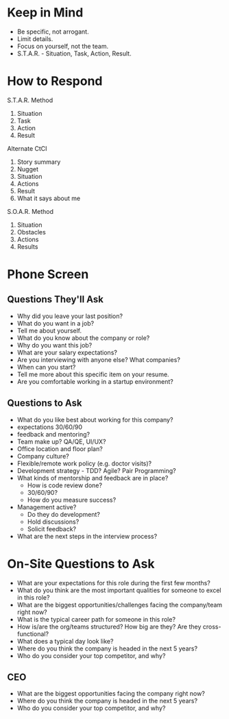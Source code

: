# Keep in Mind

- Be specific, not arrogant.
- Limit details.
- Focus on yourself, not the team.
- S.T.A.R. - Situation, Task, Action, Result.

# How to Respond

S.T.A.R. Method

1. Situation
2. Task
3. Action
4. Result

Alternate CtCI

1. Story summary
2. Nugget
3. Situation
4. Actions
5. Result
6. What it says about me

S.O.A.R. Method

1.  Situation
2.  Obstacles
3.  Actions
4.  Results

# Phone Screen

## Questions They'll Ask

- Why did you leave your last position?
- What do you want in a job?
- Tell me about yourself.
- What do you know about the company or role?
- Why do you want this job?
- What are your salary expectations?
- Are you interviewing with anyone else? What companies?
- When can you start?
- Tell me more about this specific item on your resume.
- Are you comfortable working in a startup environment?

## Questions to Ask

- What do you like best about working for this company?
- expectations 30/60/90
- feedback and mentoring?
- Team make up? QA/QE, UI/UX?
- Office location and floor plan?
- Company culture?
- Flexible/remote work policy (e.g. doctor visits)?
- Development strategy - TDD? Agile? Pair Programming?
- What kinds of mentorship and feedback are in place?
  - How is code review done?
  - 30/60/90?
  - How do you measure success?
- Management active?
  - Do they do development?
  - Hold discussions?
  - Solicit feedback?
- What are the next steps in the interview process?

# On-Site Questions to Ask

- What are your expectations for this role during the first few months?
- What do you think are the most important qualities for someone to excel in this role?
- What are the biggest opportunities/challenges facing the company/team right now?
- What is the typical career path for someone in this role?
- How is/are the org/teams structured? How big are they? Are they cross-functional?
- What does a typical day look like?
- Where do you think the company is headed in the next 5 years?
- Who do you consider your top competitor, and why?

## CEO

- What are the biggest opportunities facing the company right now?
- Where do you think the company is headed in the next 5 years?
- Who do you consider your top competitor, and why?
